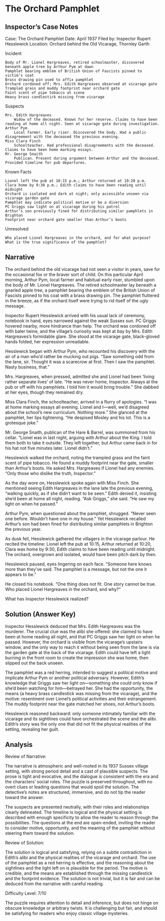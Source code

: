 # The Orchard Pamphlet

## Inspector’s Case Notes

Case: The Orchard Pamphlet
Date: April 1937
Filed by: Inspector Rupert Hesslewick
Location: Orchard behind the Old Vicarage, Thornley Garth

Incident

    Body of Mr. Lionel Hargreaves, retired schoolmaster, discovered beneath apple tree by Arthur Pym at dawn
    Pamphlet bearing emblem of British Union of Fascists pinned to victim’s coat
    Brass drawing pin used to affix pamphlet
    Orchard cordoned off; Mrs. Edith Hargreaves observed at vicarage gate
    Trampled grass and muddy footprint near orchard gate
    Faint scent of pipe tobacco at scene
    Heavy brass candlestick missing from vicarage

Suspects

    Mrs. Edith Hargreaves
        Widow of the deceased. Known for her reserve. Claims to have been reading at home all night. Seen at vicarage gate during investigation.
    Arthur Pym
        Local farmer. Early riser. Discovered the body. Had a public disagreement with the deceased the previous evening.
    Miss Clara Finch
        Schoolteacher. Had professional disagreements with the deceased. Claims to have been home marking essays.
    Mr. George Snaith
        Publican. Present during argument between Arthur and the deceased. Provided timeline for pub departures.

Known Facts

    Lionel left the pub at 10:15 p.m.; Arthur returned at 10:20 p.m.
    Clara home by 9:30 p.m.; Edith claims to have been reading until midnight
    Orchard is isolated and dark at night; only accessible unseen via vicarage garden gate
    Pamphlet may indicate political motive or be a diversion
    PC Griggs saw light on at vicarage during his patrol
    Arthur’s son previously fined for distributing similar pamphlets in Brighton
    Footprint near orchard gate smaller than Arthur’s boots

Unresolved

    Who placed Lionel Hargreaves in the orchard, and for what purpose?
    What is the true significance of the pamphlet?


## Narrative

The orchard behind the old vicarage had not seen a visitor in years, save for the occasional fox or the braver sort of child. On this particular April morning, Arthur Pym, local farmer and habitual early riser, stumbled upon the body of Mr. Lionel Hargreaves. The retired schoolmaster lay beneath a gnarled apple tree, a pamphlet bearing the emblem of the British Union of Fascists pinned to his coat with a brass drawing pin. The pamphlet fluttered in the breeze, as if the orchard itself were trying to rid itself of the ugly message.

Inspector Rupert Hesslewick arrived with his usual lack of ceremony, notebook in hand, eyes narrowed against the weak Sussex sun. PC Griggs hovered nearby, more hindrance than help. The orchard was cordoned off with baler twine, and the village’s curiosity was kept at bay by Mrs. Edith Hargreaves’s formidable glare. She stood at the vicarage gate, black-gloved hands folded, her expression unreadable.

Hesslewick began with Arthur Pym, who recounted his discovery with the air of a man who’d rather be mucking out pigs. “Saw something odd from the lane, sir. Thought it was a scarecrow at first. Then I saw the pamphlet. Nasty business, that.”

Mrs. Hargreaves, when pressed, admitted she and Lionel had been ‘living rather separate lives’ of late. “He was never home, Inspector. Always at the pub or off with his pamphlets. I told him it would bring trouble.” She dabbed at her eyes, though they remained dry.

Miss Clara Finch, the schoolteacher, arrived in a flurry of apologies. “I was at home marking essays all evening. Lionel and I—well, we’d disagreed about the school’s new curriculum. Nothing more.” She glanced at the pamphlet, her lips tightening. “He despised Mosley and his lot. This is a grotesque joke.”

Mr. George Snaith, publican of the Hare & Barrel, was summoned from his cellar. “Lionel was in last night, arguing with Arthur about the King. I told them both to take it outside. They left together, but Arthur came back in for his hat not five minutes later. Lionel didn’t.”

Hesslewick walked the orchard, noting the trampled grass and the faint scent of pipe tobacco. He found a muddy footprint near the gate, smaller than Arthur’s boots. He asked Mrs. Hargreaves if Lionel had any enemies. “Only those who dislike the truth, Inspector.”

As the day wore on, Hesslewick spoke again with Miss Finch. She mentioned seeing Edith Hargreaves in the lane late the previous evening, “walking quickly, as if she didn’t want to be seen.” Edith denied it, insisting she’d been at home all night, reading. “Ask Griggs,” she said. “He saw my light on when he passed.”

Arthur Pym, when questioned about the pamphlet, shrugged. “Never seen one before. Wouldn’t have one in my house.” Yet Hesslewick recalled Arthur’s son had been fined for distributing similar pamphlets in Brighton the previous year.

As dusk fell, Hesslewick gathered the villagers in the vicarage parlour. He recited the timeline: Lionel left the pub at 10:15, Arthur returned at 10:20, Clara was home by 9:30, Edith claims to have been reading until midnight. The orchard, overgrown and isolated, would have been pitch dark by then.

Hesslewick paused, eyes lingering on each face. “Someone here knows more than they’ve said. The pamphlet is a message, but not the one it appears to be.”

He closed his notebook. “One thing does not fit. One story cannot be true. Who placed Lionel Hargreaves in the orchard, and why?”

What has Inspector Hesslewick realized?

## Solution (Answer Key)

Inspector Hesslewick deduced that Mrs. Edith Hargreaves was the murderer. The crucial clue was the alibi she offered: she claimed to have been at home reading all night, and that PC Griggs saw her light on when he passed. However, the orchard is visible from the vicarage’s upstairs window, and the only way to reach it without being seen from the lane is via the garden gate at the back of the vicarage. Edith could have left a light burning in the front room to create the impression she was home, then slipped out the back unseen. 

The pamphlet was a red herring, intended to suggest a political motive and implicate Arthur Pym or another political adversary. However, Edith’s knowledge that Griggs saw her light on—something she could only know if she’d been watching for him—betrayed her. She had the opportunity, the means (a heavy brass candlestick was missing from the vicarage), and the motive: resentment over Lionel’s political activities and their estrangement. The muddy footprint near the gate matched her shoes, not Arthur’s boots. 

Hesslewick reasoned backward: only someone intimately familiar with the vicarage and its sightlines could have orchestrated the scene and the alibi. Edith’s story was the only one that did not fit the physical realities of the setting, revealing her guilt.

## Analysis

Review of Narrative:

The narrative is atmospheric and well-rooted in its 1937 Sussex village setting, with strong period detail and a cast of plausible suspects. The prose is tight and evocative, and the dialogue is consistent with the era and the characters’ social roles. The puzzle is preserved throughout, with no overt clues or leading questions that would spoil the solution. The detective’s notes are structured, immersive, and do not tip the reader toward the answer.

The suspects are presented neutrally, with their roles and relationships clearly delineated. The timeline is logical and the physical setting is described with enough specificity to allow the reader to reason through the possibilities. The questions at the end are open-ended, inviting the reader to consider motive, opportunity, and the meaning of the pamphlet without steering them toward the solution.

Review of Solution:

The solution is logical and satisfying, relying on a subtle contradiction in Edith’s alibi and the physical realities of the vicarage and orchard. The use of the pamphlet as a red herring is effective, and the reasoning about the sightlines and the light left on is plausible for the period. The motive is credible, and the means are established through the missing candlestick and the footprint evidence. The solution is not trivial, but it is fair and can be deduced from the narrative with careful reading.

Difficulty Level: 7/10

The puzzle requires attention to detail and inference, but does not hinge on obscure knowledge or arbitrary twists. It is challenging but fair, and should be satisfying for readers who enjoy classic village mysteries.